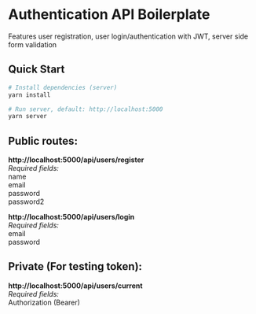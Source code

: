 # Authentication API Boilerplate

Features user registration, user login/authentication with JWT, server side form validation

## Quick Start

```bash
# Install dependencies (server)
yarn install

# Run server, default: http://localhost:5000
yarn server
```

## Public routes:

**http://localhost:5000/api/users/register** <br/>
_Required fields:_ <br/>
name <br/>
email <br/>
password <br/>
password2

**http://localhost:5000/api/users/login** <br/>
_Required fields:_ <br/>
email <br/>
password <br/>

## Private (For testing token): <br/>
**http://localhost:5000/api/users/current** <br/>
_Required fields:_ <br/>
Authorization (Bearer) 
